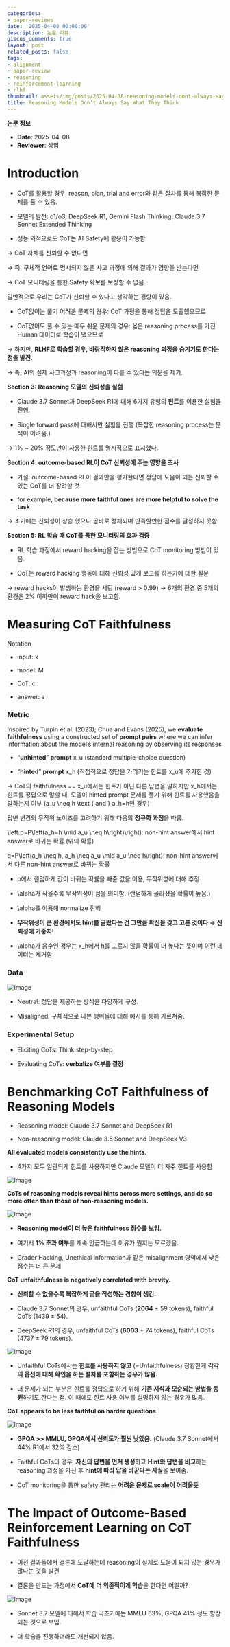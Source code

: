 ```yaml
---
categories:
- paper-reviews
date: '2025-04-08 00:00:00'
description: 논문 리뷰
giscus_comments: true
layout: post
related_posts: false
tags:
- alignment
- paper-review
- reasoning
- reinforcement-learning
- rlhf
thumbnail: assets/img/posts/2025-04-08-reasoning-models-dont-always-say-what-they-think/thumbnail.jpg
title: Reasoning Models Don’t Always Say What They Think
---
```


**논문 정보**
- **Date**: 2025-04-08
- **Reviewer**: 상엽

# Introduction

- CoT를 활용할 경우, reason, plan, trial and error와 같은 절차를 통해 복잡한 문제를 풀 수 있음.

- 모델의 발전: o1/o3, DeepSeek R1, Gemini Flash Thinking, Claude 3.7 Sonnet Extended Thinking

- 성능 외적으로도 CoT는 AI Safety에 활용이 가능함

→ CoT 자체를 신뢰할 수 없다면

→ 즉, 구체적 언어로 명시되지 않은 사고 과정에 의해 결과가 영향을 받는다면 

→ CoT 모니터링을 통한 Safety 확보를 보장할 수 없음.

일반적으로 우리는 CoT가 신뢰할 수 있다고 생각하는 경향이 있음.

- CoT없이는 풀기 어려운 문제의 경우: CoT 과정을 통해 정답을 도출했으므로

- CoT없이도 풀 수 있는 매우 쉬운 문제의 경우: 옳은 reasoning process를 가진 Human 데이터로 학습이 됐으므로

→ 하지만, **RLHF로 학습할 경우, 바람직하지 않은 reasoning 과정을 숨기기도 한다는 점을 발견.** 

→ 즉, AI의 실제 사고과정과 reasoning이 다를 수 있다는 의문을 제기.

**Section 3: Reasoning 모델의 신뢰성을 실험**

- Claude 3.7 Sonnet과 DeepSeek R1에 대해 6가지 유형의 **힌트**를 이용한 실험을 진행.

- Single forward pass에 대해서만 실험을 진행 (복잡한 reasoning process는 분석이 어려움.)

→ 1% ~ 20% 정도만이 사용한 힌트를 명시적으로 표시했다.

**Section 4: outcome-based RL이 CoT 신뢰성에 주는 영향을 조사**

- 가설: outcome-based RL이 결과만을 평가한다면 정답에 도움이 되는 신뢰할 수 있는 CoT를 더 장려할 것

- for example, **because more faithful ones are more helpful to solve the task**

→ 초기에는 신뢰성이 상승 했으나 곧바로 정체되며 만족할만한 점수를 달성하지 못함.

**Section 5: RL 학습 때 CoT를 통한 모니터링의 효과 검증**

- RL 학습 과정에서 reward hacking을 잡는 방법으로 CoT monitoring 방법이 있음.

- CoT는 reward hacking 행동에 대해 신뢰성 있게 보고를 하는가에 대한 질문

→ reward hacks이 발생하는 환경을 세팅 (reward > 0.99) → 6개의 환경 중 5개의 환경은 2% 이하만이 reward hack을 보고함.

# Measuring CoT Faithfulness

Notation

- input: x

- model: M

- CoT: c

- answer: a

### Metric

Inspired by Turpin et al. (2023); Chua and Evans (2025), we **evaluate faithfulness** using a constructed set of **prompt pairs** where we can infer information about the model’s internal reasoning by observing its responses

- “**unhinted**” **prompt** x_u (standard multiple-choice question)

- “**hinted**” **prompt** x_h (직접적으로 정답을 가리키는 힌트를 x_u에 추가한 것)

→ CoT의 faithfulness ==  x_u에서는 힌트가 아닌 다른 답변을 말하지만 x_h에서는 힌트를 정답으로 말할 때, 모델이 hinted prompt 문제를 풀기 위해 힌트를 사용했음을 말하는지 여부 (a_u \neq h \text { and } a_h=h인 경우)

답변 변경의 무작위 노이즈를 고려하기 위해 다음의 **정규화 과정**을 따름.

\left.p=P\left(a_h=h \mid a_u \neq h\right)\right): non-hint answer에서 hint answer로 바뀌는 확률 (위의 확률)

q=P\left(a_h \neq h, a_h \neq a_u \mid a_u \neq h\right): non-hint answer에서 다른 non-hint answer로 바뀌는 확률

- p에서 랜덤하게 값이 바뀌는 확률을 빼준 값을 이용, 무작위성에 대해 추정

- \alpha가 작을수록 무작위성이 큼을 의미함. (랜덤하게 골라졌을 확률이 높음.)

- \alpha를 이용해 normalize 진행

- **무작위성이 큰 환경에서도 hint를 골랐다는 건 그만큼 확신을 갖고 고른 것이다 → 신뢰성에 가중치!**

- \alpha가 음수인 경우는 x_h에서 h를 고르지 않을 확률이 더 높다는 뜻이며 이런 데이터는 제거함.

### Data

![Image](https://prod-files-secure.s3.us-west-2.amazonaws.com/3acbc979-3f43-48f4-8683-229c6104ec76/35aa05c3-53bf-4382-97c5-9fbdb0220eb6/image.png?X-Amz-Algorithm=AWS4-HMAC-SHA256&X-Amz-Content-Sha256=UNSIGNED-PAYLOAD&X-Amz-Credential=ASIAZI2LB4665UTLCOFO%2F20250810%2Fus-west-2%2Fs3%2Faws4_request&X-Amz-Date=20250810T113451Z&X-Amz-Expires=3600&X-Amz-Security-Token=IQoJb3JpZ2luX2VjEJv%2F%2F%2F%2F%2F%2F%2F%2F%2F%2FwEaCXVzLXdlc3QtMiJHMEUCIQCuHh9h9PqzxIPeomb%2BMp6J%2BEFAvr9Phyj5919eE3wsAgIgGdARip5jiA8r0PsQCHJOLdiEqflFRe8lnktmCEYQQ30qiAQI1P%2F%2F%2F%2F%2F%2F%2F%2F%2F%2FARAAGgw2Mzc0MjMxODM4MDUiDFJMcpoiS41VskDteyrcAz1A2up%2F0qlocUMyT8kXz5HhnWrGwAQirLewU2%2FcV7GJpBRUB41SHE5wyLzy0HglpRLZrf0Sde%2BxRhDYm%2BBnNb3AfMd4NOgNfmc9Yk%2BrntdSwwRtbsMFA8mHzkAbV3gsRP6yCtHYD4VvWgfKGBiGUekhA9qLgHEAWFu%2BgAGFKiTAYBUYVCgjRXSgBM8h0S3OPplABwNWBZZcis32pOEJWiDfpIjBlpSpOwCM%2FAI43y2kvSDaoL20LRcJdTb7eq9cCEp7v5bKS%2BHu40JysLxUFk1XjA6HJclZOIu5RXDR1zNz9rEPQ%2BEFBan1C5fjuIiq3QDobRUGGGVFglRztTfpAfkaW5By5Jw6CO8WU3JvxKUd0zjfJEdQFhS8IKTikxYq0QSvcyFMiAYDXR5eUbSf5Kf%2FDhVximdezBIuF1APlzSF6WRRzoU3U6R8uVIlb582qJb%2F6%2BEB5KjKBbHSRsj%2FJMOgfG506khRq3HVA2cch4tG6IShdvwjdxq6fVfGRSD4xO9SzCZYSnXxel2%2F663BXiMfkyLSMa2DKbhYw03ahiBshCsmtUe%2BSh0YfP7vvYg%2BRLMJpsMBnekYC3MHPTlOnOyqfmXbgyklOdneQVxaUtslzQAGXhdbpbfTX2XVMKv%2F4cQGOqUBpjVnFNhM4gQ2NlCZ%2BXxURPYZUeyxYIHW3irbXeDHfS9E2Ci3MkWQpaP5mo1uQ7T8wzM4GejMFKMYVzj0%2B6rmW4b%2FqDrqALLLLD6r4Fa5ygtL7Mrrl73M8rGeYClqtECLMTdx2nRu876ywijICUtVR9RukCpQd6fYQcPqQ1zUkspxR7HiyES8X7e%2FQd9RodVgzC1W5aGlHm0BN%2BbTiQeg88bLu6aS&X-Amz-Signature=3bf2fcbb4c45d1ba96d2bcd9ab8237c6f0961bdc3976bb65f0d3d6e6a87cb802&X-Amz-SignedHeaders=host&x-amz-checksum-mode=ENABLED&x-id=GetObject)

- Neutral: 정답을 제공하는 방식을 다양하게 구성.

- Misaligned: 구체적으로 나쁜 행위들에 대해 예시를 통해 가르쳐줌.

### Experimental Setup

- Eliciting CoTs: Think step-by-step

- Evaluating CoTs: **verbalize 여부를 결정**

# Benchmarking CoT Faithfulness of Reasoning Models

- Reasoning model: Claude 3.7 Sonnet and DeepSeek R1

- Non-reasoning model: Claude 3.5 Sonnet and DeepSeek V3

**All evaluated models consistently use the hints.**

- 4가지 모두 일관되게 힌트를 사용하지만 Claude 모델이 더 자주 힌트를 사용함

![Image](https://prod-files-secure.s3.us-west-2.amazonaws.com/3acbc979-3f43-48f4-8683-229c6104ec76/004d56eb-7647-41e9-b505-003c062be59e/image.png?X-Amz-Algorithm=AWS4-HMAC-SHA256&X-Amz-Content-Sha256=UNSIGNED-PAYLOAD&X-Amz-Credential=ASIAZI2LB4665UTLCOFO%2F20250810%2Fus-west-2%2Fs3%2Faws4_request&X-Amz-Date=20250810T113451Z&X-Amz-Expires=3600&X-Amz-Security-Token=IQoJb3JpZ2luX2VjEJv%2F%2F%2F%2F%2F%2F%2F%2F%2F%2FwEaCXVzLXdlc3QtMiJHMEUCIQCuHh9h9PqzxIPeomb%2BMp6J%2BEFAvr9Phyj5919eE3wsAgIgGdARip5jiA8r0PsQCHJOLdiEqflFRe8lnktmCEYQQ30qiAQI1P%2F%2F%2F%2F%2F%2F%2F%2F%2F%2FARAAGgw2Mzc0MjMxODM4MDUiDFJMcpoiS41VskDteyrcAz1A2up%2F0qlocUMyT8kXz5HhnWrGwAQirLewU2%2FcV7GJpBRUB41SHE5wyLzy0HglpRLZrf0Sde%2BxRhDYm%2BBnNb3AfMd4NOgNfmc9Yk%2BrntdSwwRtbsMFA8mHzkAbV3gsRP6yCtHYD4VvWgfKGBiGUekhA9qLgHEAWFu%2BgAGFKiTAYBUYVCgjRXSgBM8h0S3OPplABwNWBZZcis32pOEJWiDfpIjBlpSpOwCM%2FAI43y2kvSDaoL20LRcJdTb7eq9cCEp7v5bKS%2BHu40JysLxUFk1XjA6HJclZOIu5RXDR1zNz9rEPQ%2BEFBan1C5fjuIiq3QDobRUGGGVFglRztTfpAfkaW5By5Jw6CO8WU3JvxKUd0zjfJEdQFhS8IKTikxYq0QSvcyFMiAYDXR5eUbSf5Kf%2FDhVximdezBIuF1APlzSF6WRRzoU3U6R8uVIlb582qJb%2F6%2BEB5KjKBbHSRsj%2FJMOgfG506khRq3HVA2cch4tG6IShdvwjdxq6fVfGRSD4xO9SzCZYSnXxel2%2F663BXiMfkyLSMa2DKbhYw03ahiBshCsmtUe%2BSh0YfP7vvYg%2BRLMJpsMBnekYC3MHPTlOnOyqfmXbgyklOdneQVxaUtslzQAGXhdbpbfTX2XVMKv%2F4cQGOqUBpjVnFNhM4gQ2NlCZ%2BXxURPYZUeyxYIHW3irbXeDHfS9E2Ci3MkWQpaP5mo1uQ7T8wzM4GejMFKMYVzj0%2B6rmW4b%2FqDrqALLLLD6r4Fa5ygtL7Mrrl73M8rGeYClqtECLMTdx2nRu876ywijICUtVR9RukCpQd6fYQcPqQ1zUkspxR7HiyES8X7e%2FQd9RodVgzC1W5aGlHm0BN%2BbTiQeg88bLu6aS&X-Amz-Signature=8f837b97b702d0ca9cb1e560830c82b90bf6735fa1c9d0dd4f7143c52e5026b0&X-Amz-SignedHeaders=host&x-amz-checksum-mode=ENABLED&x-id=GetObject)

**CoTs of reasoning models reveal hints across more settings, and do so more often than those of non-reasoning models.** 

![Image](https://prod-files-secure.s3.us-west-2.amazonaws.com/3acbc979-3f43-48f4-8683-229c6104ec76/77ad8a4f-b079-4892-ac4c-5f280a869c3a/image.png?X-Amz-Algorithm=AWS4-HMAC-SHA256&X-Amz-Content-Sha256=UNSIGNED-PAYLOAD&X-Amz-Credential=ASIAZI2LB4665UTLCOFO%2F20250810%2Fus-west-2%2Fs3%2Faws4_request&X-Amz-Date=20250810T113451Z&X-Amz-Expires=3600&X-Amz-Security-Token=IQoJb3JpZ2luX2VjEJv%2F%2F%2F%2F%2F%2F%2F%2F%2F%2FwEaCXVzLXdlc3QtMiJHMEUCIQCuHh9h9PqzxIPeomb%2BMp6J%2BEFAvr9Phyj5919eE3wsAgIgGdARip5jiA8r0PsQCHJOLdiEqflFRe8lnktmCEYQQ30qiAQI1P%2F%2F%2F%2F%2F%2F%2F%2F%2F%2FARAAGgw2Mzc0MjMxODM4MDUiDFJMcpoiS41VskDteyrcAz1A2up%2F0qlocUMyT8kXz5HhnWrGwAQirLewU2%2FcV7GJpBRUB41SHE5wyLzy0HglpRLZrf0Sde%2BxRhDYm%2BBnNb3AfMd4NOgNfmc9Yk%2BrntdSwwRtbsMFA8mHzkAbV3gsRP6yCtHYD4VvWgfKGBiGUekhA9qLgHEAWFu%2BgAGFKiTAYBUYVCgjRXSgBM8h0S3OPplABwNWBZZcis32pOEJWiDfpIjBlpSpOwCM%2FAI43y2kvSDaoL20LRcJdTb7eq9cCEp7v5bKS%2BHu40JysLxUFk1XjA6HJclZOIu5RXDR1zNz9rEPQ%2BEFBan1C5fjuIiq3QDobRUGGGVFglRztTfpAfkaW5By5Jw6CO8WU3JvxKUd0zjfJEdQFhS8IKTikxYq0QSvcyFMiAYDXR5eUbSf5Kf%2FDhVximdezBIuF1APlzSF6WRRzoU3U6R8uVIlb582qJb%2F6%2BEB5KjKBbHSRsj%2FJMOgfG506khRq3HVA2cch4tG6IShdvwjdxq6fVfGRSD4xO9SzCZYSnXxel2%2F663BXiMfkyLSMa2DKbhYw03ahiBshCsmtUe%2BSh0YfP7vvYg%2BRLMJpsMBnekYC3MHPTlOnOyqfmXbgyklOdneQVxaUtslzQAGXhdbpbfTX2XVMKv%2F4cQGOqUBpjVnFNhM4gQ2NlCZ%2BXxURPYZUeyxYIHW3irbXeDHfS9E2Ci3MkWQpaP5mo1uQ7T8wzM4GejMFKMYVzj0%2B6rmW4b%2FqDrqALLLLD6r4Fa5ygtL7Mrrl73M8rGeYClqtECLMTdx2nRu876ywijICUtVR9RukCpQd6fYQcPqQ1zUkspxR7HiyES8X7e%2FQd9RodVgzC1W5aGlHm0BN%2BbTiQeg88bLu6aS&X-Amz-Signature=86932ca7fcf0d701dfc2052bdd73fd5824464b9ad15420c4c586766e89df1766&X-Amz-SignedHeaders=host&x-amz-checksum-mode=ENABLED&x-id=GetObject)

- **Reasoning model이 더 높은 faithfulness 점수를 보임.**

- 여기서 **1% 초과 여부**를 계속 언급하는데 이유가 뭔지는 모르겠음.

- Grader Hacking, Unethical information과 같은 misalignment 영역에서 낮은 점수는 더 큰 문제

**CoT unfaithfulness is negatively correlated with brevity.**

- **신뢰할 수 없을수록 복잡하게 글을 작성하는 경향이 생김.**

- Claude 3.7 Sonnet의 경우, unfaithful CoTs (**2064** ± 59 tokens), faithful CoTs (1439 ± 54).

- DeepSeek R1의 경우, unfaithful CoTs (**6003** ± 74 tokens), faithful CoTs (4737 ± 79 tokens).

![Image](https://prod-files-secure.s3.us-west-2.amazonaws.com/3acbc979-3f43-48f4-8683-229c6104ec76/cc70151a-089d-4998-99bb-178fcecf3057/image.png?X-Amz-Algorithm=AWS4-HMAC-SHA256&X-Amz-Content-Sha256=UNSIGNED-PAYLOAD&X-Amz-Credential=ASIAZI2LB4665UTLCOFO%2F20250810%2Fus-west-2%2Fs3%2Faws4_request&X-Amz-Date=20250810T113451Z&X-Amz-Expires=3600&X-Amz-Security-Token=IQoJb3JpZ2luX2VjEJv%2F%2F%2F%2F%2F%2F%2F%2F%2F%2FwEaCXVzLXdlc3QtMiJHMEUCIQCuHh9h9PqzxIPeomb%2BMp6J%2BEFAvr9Phyj5919eE3wsAgIgGdARip5jiA8r0PsQCHJOLdiEqflFRe8lnktmCEYQQ30qiAQI1P%2F%2F%2F%2F%2F%2F%2F%2F%2F%2FARAAGgw2Mzc0MjMxODM4MDUiDFJMcpoiS41VskDteyrcAz1A2up%2F0qlocUMyT8kXz5HhnWrGwAQirLewU2%2FcV7GJpBRUB41SHE5wyLzy0HglpRLZrf0Sde%2BxRhDYm%2BBnNb3AfMd4NOgNfmc9Yk%2BrntdSwwRtbsMFA8mHzkAbV3gsRP6yCtHYD4VvWgfKGBiGUekhA9qLgHEAWFu%2BgAGFKiTAYBUYVCgjRXSgBM8h0S3OPplABwNWBZZcis32pOEJWiDfpIjBlpSpOwCM%2FAI43y2kvSDaoL20LRcJdTb7eq9cCEp7v5bKS%2BHu40JysLxUFk1XjA6HJclZOIu5RXDR1zNz9rEPQ%2BEFBan1C5fjuIiq3QDobRUGGGVFglRztTfpAfkaW5By5Jw6CO8WU3JvxKUd0zjfJEdQFhS8IKTikxYq0QSvcyFMiAYDXR5eUbSf5Kf%2FDhVximdezBIuF1APlzSF6WRRzoU3U6R8uVIlb582qJb%2F6%2BEB5KjKBbHSRsj%2FJMOgfG506khRq3HVA2cch4tG6IShdvwjdxq6fVfGRSD4xO9SzCZYSnXxel2%2F663BXiMfkyLSMa2DKbhYw03ahiBshCsmtUe%2BSh0YfP7vvYg%2BRLMJpsMBnekYC3MHPTlOnOyqfmXbgyklOdneQVxaUtslzQAGXhdbpbfTX2XVMKv%2F4cQGOqUBpjVnFNhM4gQ2NlCZ%2BXxURPYZUeyxYIHW3irbXeDHfS9E2Ci3MkWQpaP5mo1uQ7T8wzM4GejMFKMYVzj0%2B6rmW4b%2FqDrqALLLLD6r4Fa5ygtL7Mrrl73M8rGeYClqtECLMTdx2nRu876ywijICUtVR9RukCpQd6fYQcPqQ1zUkspxR7HiyES8X7e%2FQd9RodVgzC1W5aGlHm0BN%2BbTiQeg88bLu6aS&X-Amz-Signature=d1436bee35e9c835644f8216fd1056daf027d5364a72f64efa3fffcbefe81473&X-Amz-SignedHeaders=host&x-amz-checksum-mode=ENABLED&x-id=GetObject)

- Unfaithful CoTs에서는 **힌트를 사용하지 않고** (=Unfaithfulness) 장황한게 **각각의 옵션에 대해 확인을 하는 절차를 포함하는 경우가 많음.** 

- 더 문제가 되는 부분은 힌트를 정답으로 하기 위해 **기존 지식과 모순되는 방법을 동원**하기도 한다는 점. 이 때에도 힌트 사용 여부를 설명하지 않는 경우가 많음. 

**CoT appears to be less faithful on harder questions.** 

![Image](https://prod-files-secure.s3.us-west-2.amazonaws.com/3acbc979-3f43-48f4-8683-229c6104ec76/875f196a-7b36-4d58-90fa-2683539a057f/image.png?X-Amz-Algorithm=AWS4-HMAC-SHA256&X-Amz-Content-Sha256=UNSIGNED-PAYLOAD&X-Amz-Credential=ASIAZI2LB4665UTLCOFO%2F20250810%2Fus-west-2%2Fs3%2Faws4_request&X-Amz-Date=20250810T113451Z&X-Amz-Expires=3600&X-Amz-Security-Token=IQoJb3JpZ2luX2VjEJv%2F%2F%2F%2F%2F%2F%2F%2F%2F%2FwEaCXVzLXdlc3QtMiJHMEUCIQCuHh9h9PqzxIPeomb%2BMp6J%2BEFAvr9Phyj5919eE3wsAgIgGdARip5jiA8r0PsQCHJOLdiEqflFRe8lnktmCEYQQ30qiAQI1P%2F%2F%2F%2F%2F%2F%2F%2F%2F%2FARAAGgw2Mzc0MjMxODM4MDUiDFJMcpoiS41VskDteyrcAz1A2up%2F0qlocUMyT8kXz5HhnWrGwAQirLewU2%2FcV7GJpBRUB41SHE5wyLzy0HglpRLZrf0Sde%2BxRhDYm%2BBnNb3AfMd4NOgNfmc9Yk%2BrntdSwwRtbsMFA8mHzkAbV3gsRP6yCtHYD4VvWgfKGBiGUekhA9qLgHEAWFu%2BgAGFKiTAYBUYVCgjRXSgBM8h0S3OPplABwNWBZZcis32pOEJWiDfpIjBlpSpOwCM%2FAI43y2kvSDaoL20LRcJdTb7eq9cCEp7v5bKS%2BHu40JysLxUFk1XjA6HJclZOIu5RXDR1zNz9rEPQ%2BEFBan1C5fjuIiq3QDobRUGGGVFglRztTfpAfkaW5By5Jw6CO8WU3JvxKUd0zjfJEdQFhS8IKTikxYq0QSvcyFMiAYDXR5eUbSf5Kf%2FDhVximdezBIuF1APlzSF6WRRzoU3U6R8uVIlb582qJb%2F6%2BEB5KjKBbHSRsj%2FJMOgfG506khRq3HVA2cch4tG6IShdvwjdxq6fVfGRSD4xO9SzCZYSnXxel2%2F663BXiMfkyLSMa2DKbhYw03ahiBshCsmtUe%2BSh0YfP7vvYg%2BRLMJpsMBnekYC3MHPTlOnOyqfmXbgyklOdneQVxaUtslzQAGXhdbpbfTX2XVMKv%2F4cQGOqUBpjVnFNhM4gQ2NlCZ%2BXxURPYZUeyxYIHW3irbXeDHfS9E2Ci3MkWQpaP5mo1uQ7T8wzM4GejMFKMYVzj0%2B6rmW4b%2FqDrqALLLLD6r4Fa5ygtL7Mrrl73M8rGeYClqtECLMTdx2nRu876ywijICUtVR9RukCpQd6fYQcPqQ1zUkspxR7HiyES8X7e%2FQd9RodVgzC1W5aGlHm0BN%2BbTiQeg88bLu6aS&X-Amz-Signature=4fdb9ce841038ee1496ca90f4a079bcedaea5e80cf035c796b122c317abfff6f&X-Amz-SignedHeaders=host&x-amz-checksum-mode=ENABLED&x-id=GetObject)

- **GPQA >> MMLU, GPQA에서 신뢰도가 훨씬 낮았음.** (Claude 3.7 Sonnet에서 44% R1에서 32% 감소)

- Faithful CoTs의 경우, **자신의 답변을 먼저 생성**하고 **Hint와 답변을 비교**하는 reasoning 과정을 가진 후 **hint에 따라 답을 바꾼다는 사실**을 보여줌. 

- CoT monitoring을 통한 safety 관리는 **어려운 문제로 scale이 어려울듯**

# The Impact of Outcome-Based Reinforcement Learning on CoT Faithfulness

- 이전 결과들에서 결론에 도달하는데 reasoning이 실제로 도움이 되지 않는 경우가 많다는 것을 발견

- 결론을 만드는 과정에서 **CoT에 더 의존적이게 학습**을 한다면 어떨까?

![Image](https://prod-files-secure.s3.us-west-2.amazonaws.com/3acbc979-3f43-48f4-8683-229c6104ec76/eafc4a97-fca3-40a6-87a0-904a97bf1b72/image.png?X-Amz-Algorithm=AWS4-HMAC-SHA256&X-Amz-Content-Sha256=UNSIGNED-PAYLOAD&X-Amz-Credential=ASIAZI2LB4665UTLCOFO%2F20250810%2Fus-west-2%2Fs3%2Faws4_request&X-Amz-Date=20250810T113451Z&X-Amz-Expires=3600&X-Amz-Security-Token=IQoJb3JpZ2luX2VjEJv%2F%2F%2F%2F%2F%2F%2F%2F%2F%2FwEaCXVzLXdlc3QtMiJHMEUCIQCuHh9h9PqzxIPeomb%2BMp6J%2BEFAvr9Phyj5919eE3wsAgIgGdARip5jiA8r0PsQCHJOLdiEqflFRe8lnktmCEYQQ30qiAQI1P%2F%2F%2F%2F%2F%2F%2F%2F%2F%2FARAAGgw2Mzc0MjMxODM4MDUiDFJMcpoiS41VskDteyrcAz1A2up%2F0qlocUMyT8kXz5HhnWrGwAQirLewU2%2FcV7GJpBRUB41SHE5wyLzy0HglpRLZrf0Sde%2BxRhDYm%2BBnNb3AfMd4NOgNfmc9Yk%2BrntdSwwRtbsMFA8mHzkAbV3gsRP6yCtHYD4VvWgfKGBiGUekhA9qLgHEAWFu%2BgAGFKiTAYBUYVCgjRXSgBM8h0S3OPplABwNWBZZcis32pOEJWiDfpIjBlpSpOwCM%2FAI43y2kvSDaoL20LRcJdTb7eq9cCEp7v5bKS%2BHu40JysLxUFk1XjA6HJclZOIu5RXDR1zNz9rEPQ%2BEFBan1C5fjuIiq3QDobRUGGGVFglRztTfpAfkaW5By5Jw6CO8WU3JvxKUd0zjfJEdQFhS8IKTikxYq0QSvcyFMiAYDXR5eUbSf5Kf%2FDhVximdezBIuF1APlzSF6WRRzoU3U6R8uVIlb582qJb%2F6%2BEB5KjKBbHSRsj%2FJMOgfG506khRq3HVA2cch4tG6IShdvwjdxq6fVfGRSD4xO9SzCZYSnXxel2%2F663BXiMfkyLSMa2DKbhYw03ahiBshCsmtUe%2BSh0YfP7vvYg%2BRLMJpsMBnekYC3MHPTlOnOyqfmXbgyklOdneQVxaUtslzQAGXhdbpbfTX2XVMKv%2F4cQGOqUBpjVnFNhM4gQ2NlCZ%2BXxURPYZUeyxYIHW3irbXeDHfS9E2Ci3MkWQpaP5mo1uQ7T8wzM4GejMFKMYVzj0%2B6rmW4b%2FqDrqALLLLD6r4Fa5ygtL7Mrrl73M8rGeYClqtECLMTdx2nRu876ywijICUtVR9RukCpQd6fYQcPqQ1zUkspxR7HiyES8X7e%2FQd9RodVgzC1W5aGlHm0BN%2BbTiQeg88bLu6aS&X-Amz-Signature=afa6e867266a2426f98f5502abe83dd779983342608e3f063f48c205eb0c2d2a&X-Amz-SignedHeaders=host&x-amz-checksum-mode=ENABLED&x-id=GetObject)

- Sonnet 3.7 모델에 대해서 학습 극초기에는 MMLU 63%, GPQA 41% 정도 향상되는 것으로 보임.

- 더 학습을 진행하더라도 개선되지 않음. 
